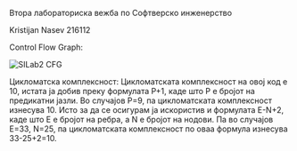 Втора лабораториска вежба по Софтверско инженерство

Kristijan Nasev 216112

Control Flow Graph:

![SILab2 CFG](https://github.com/Kristijan-Nasev/SI_2024_lab2_216112/assets/149332515/d3214b4a-cf76-4f58-9338-d33766edbc6e)

Цикломатска комплексност:
Цикломатската комплексност на овој код е 10, истата ја добив преку формулата P+1, каде што P е бројот на предикатни јазли. Во случајoв P=9, па цикломатската комплексност изнесува 10.
Исто за да се осигурам ја искористив и формулата E-N+2, каде што E е бројот на ребра, а N е бројот на нодови. Па во случајов E=33, N=25, па цикломатската комплексност по оваа формула изнесува 33-25+2=10.
